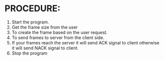 # PROCEDURE:
1. Start the program. 
2. Get the frame size from the user 
3. To create the frame based on the user request. 
4. To send frames to server from the client side.
5. If your frames reach the server it will send ACK signal to client otherwise it will send NACK signal to client.
6. Stop the program
